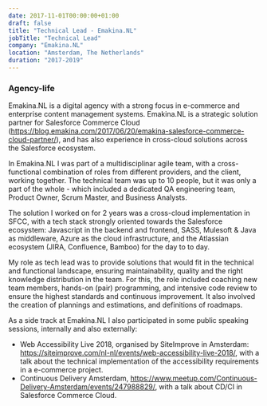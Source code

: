 ```yaml
---
date: 2017-11-01T00:00:00+01:00
draft: false
title: "Technical Lead - Emakina.NL"
jobTitle: "Technical Lead"
company: "Emakina.NL"
location: "Amsterdam, The Netherlands"
duration: "2017-2019"
---
```

### Agency-life

Emakina.NL is a digital agency with a strong focus in e-commerce and enterprise content management systems. Emakina.NL is a strategic solution partner for Salesforce Commerce Cloud (https://blog.emakina.com/2017/06/20/emakina-salesforce-commerce-cloud-partner/), and has also experience in cross-cloud solutions across the Salesforce ecosystem.

In Emakina.NL I was part of a multidisciplinar agile team, with a cross-functional combination of roles from different providers, and the client, working together. The technical team was up to 10 people, but it was only a part of the whole - which included a dedicated QA engineering team, Product Owner, Scrum Master, and Business Analysts.

The solution I worked on for 2 years was a cross-cloud implementation in SFCC, with a tech stack strongly oriented towards the Salesforce ecosystem: Javascript in the backend and frontend, SASS, Mulesoft & Java as middleware, Azure as the cloud infrastructure, and the Atlassian ecosystem (JIRA, Confluence, Bamboo) for the day to to day.

My role as tech lead was to provide solutions that would fit in the technical and functional landscape, ensuring maintainability, quality and the right knowledge distribution in the team. For this, the role included coaching new team members, hands-on (pair) programming, and intensive code review to ensure the highest standards and continuous improvement. It also involved the creation of plannings and estimations, and definitions of roadmaps.

As a side track at Emakina.NL I also participated in some public speaking sessions, internally and also externally:
- Web Accessibility Live 2018, organised by SiteImprove in Amsterdam: https://siteimprove.com/nl-nl/events/web-accessibility-live-2018/, with a talk about the technical implementation of the accessibility requirements in a e-commerce project.
- Continuous Delivery Amsterdam, https://www.meetup.com/Continuous-Delivery-Amsterdam/events/247988829/, with a talk about CD/CI in Salesforce Commerce Cloud.